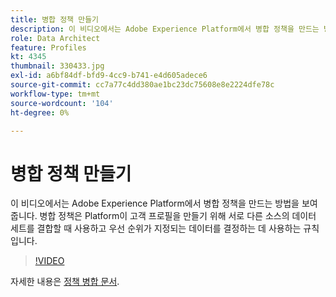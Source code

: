 ```yaml
---
title: 병합 정책 만들기
description: 이 비디오에서는 Adobe Experience Platform에서 병합 정책을 만드는 방법을 보여줍니다. 병합 정책은 Platform이 고객 프로필을 만들기 위해 서로 다른 소스의 데이터 세트를 결합할 때 사용하고 우선 순위가 지정되는 데이터를 결정하는 데 사용하는 규칙입니다.
role: Data Architect
feature: Profiles
kt: 4345
thumbnail: 330433.jpg
exl-id: a6bf84df-bfd9-4cc9-b741-e4d605adece6
source-git-commit: cc7a77c4dd380ae1bc23dc75608e8e2224dfe78c
workflow-type: tm+mt
source-wordcount: '104'
ht-degree: 0%

---
```


# 병합 정책 만들기

이 비디오에서는 Adobe Experience Platform에서 병합 정책을 만드는 방법을 보여줍니다. 병합 정책은 Platform이 고객 프로필을 만들기 위해 서로 다른 소스의 데이터 세트를 결합할 때 사용하고 우선 순위가 지정되는 데이터를 결정하는 데 사용하는 규칙입니다.

>[!VIDEO](https://video.tv.adobe.com/v/330433?quality=12&learn=on)

자세한 내용은 [정책 병합 문서](https://experienceleague.adobe.com/docs/experience-platform/profile/merge-policies/overview.html).

